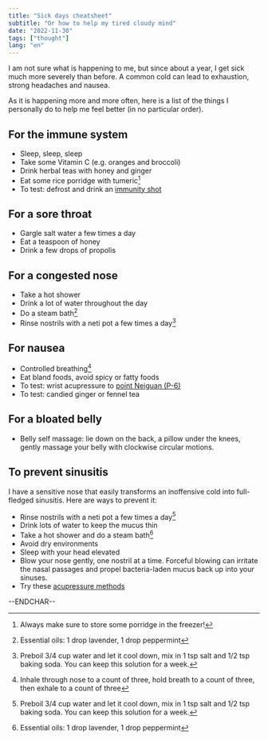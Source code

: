 ```yaml
---
title: "Sick days cheatsheet"
subtitle: "Or how to help my tired cloudy mind"
date: "2022-11-30"
tags: ["thought"]
lang: "en"
---
```


I am not sure what is happening to me, but since about a year, I get sick much more severely than before. A common cold can lead to exhaustion, strong headaches and nausea.

As it is happening more and more often, here is a list of the things I personally do to help me feel better (in no particular order).

## For the immune system

- Sleep, sleep, sleep
- Take some Vitamin C (e.g. oranges and broccoli)
- Drink herbal teas with honey and ginger
- Eat some rice porridge with tumeric[^1]
- To test: defrost and drink an [immunity shot](https://www.bonappetit.com/story/homemade-ginger-shots)

## For a sore throat

- Gargle salt water a few times a day
- Eat a teaspoon of honey
- Drink a few drops of propolis

## For a congested nose

- Take a hot shower
- Drink a lot of water throughout the day
- Do a steam bath[^2]
- Rinse nostrils with a neti pot a few times a day[^3]

## For nausea

- Controlled breathing[^4]
- Eat bland foods, avoid spicy or fatty foods
- To test: wrist acupressure to [point Neiguan (P-6)](https://www.youtube.com/watch?v=XNDoQm8wxHg&t=25s)
- To test: candied ginger or fennel tea

## For a bloated belly

- Belly self massage: lie down on the back, a pillow under the knees, gently massage your belly with clockwise circular motions.

## To prevent sinusitis

I have a sensitive nose that easily transforms an inoffensive cold into full-fledged sinusitis. Here are ways to prevent it:

- Rinse nostrils with a neti pot a few times a day[^3]
- Drink lots of water to keep the mucus thin
- Take a hot shower and do a steam bath[^2]
- Avoid dry environments
- Sleep with your head elevated
- Blow your nose gently, one nostril at a time. Forceful blowing can irritate the nasal passages and propel bacteria-laden mucus back up into your sinuses.
- Try these [acupressure methods](https://ascentchiropractic.com/how-to-use-acupressure-points-to-clear-congested-sinuses-in-30-seconds/)

--ENDCHAR--

[^1]: Always make sure to store some porridge in the freezer!
[^2]: Essential oils: 1 drop lavender, 1 drop peppermint
[^3]: Preboil 3/4 cup water and let it cool down, mix in 1&nbsp;tsp salt and 1/2&nbsp;tsp baking soda. You can keep this solution for a week.
[^4]: Inhale through nose to a count of three, hold breath to a count of three, then exhale to a count of three
